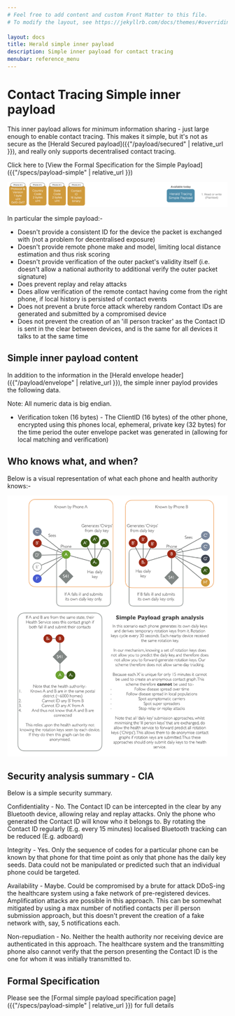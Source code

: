 ```yaml
---
# Feel free to add content and custom Front Matter to this file.
# To modify the layout, see https://jekyllrb.com/docs/themes/#overriding-theme-defaults

layout: docs
title: Herald simple inner payload
description: Simple inner payload for contact tracing
menubar: reference_menu
---
```


# Contact Tracing Simple inner payload

This inner payload allows for minimum information sharing - just large enough to enable contact tracing.
This makes it simple, but it's not as secure as the [Herald Secured payload]({{"/payload/secured" | relative_url }}), and
really only supports decentralised contact tracing.

Click here to [View the Formal Specification for the Simple Payload]({{"/specs/payload-simple" | relative_url }})

![Simple payload data](../images/PayloadSimple.png)

In particular the simple payload:-

- Doesn't provide a consistent ID for the device the packet is exchanged with (not a problem for decentralised exposure)
- Doesn't provide remote phone make and model, limiting local distance estimation and thus risk scoring
- Doesn't provide verification of the outer packet's validity itself (i.e. doesn't allow a national authority to additional verify the outer packet signature)
- Does prevent replay and relay attacks
- Does allow verification of the remote contact having come from the right phone, if local history is persisted of contact events
- Does not prevent a brute force attack whereby random Contact IDs are generated and submitted by a compromised device
- Does not prevent the creation of an 'ill person tracker' as the Contact ID is sent in the clear between devices, and is the same for all devices it talks to at the same time

## Simple inner payload content

In addition to the information in the [Herald envelope header]({{"/payload/envelope" | relative_url }}), the simple
inner paylod provides the following data.

Note: All numeric data is big endian.

- Verification token (16 bytes) - The ClientID (16 bytes) of the other phone, encrypted using this phones local, 
ephemeral, private key (32 bytes) for the time period the outer envelope packet was generated in (allowing for local matching
and verification)

## Who knows what, and when?

Below is a visual representation of what each phone and health authority knows:-

![Simple contact graph information](../images/PayloadSimpleGraph.png)

## Security analysis summary - CIA

Below is a simple security summary.

Confidentiality - No. The Contact ID can be intercepted in the clear by any Bluetooth 
device, allowing relay and replay attacks. Only the phone who generated the Contact ID
will know who it belongs to. By rotating the Contact ID regularly (E.g. every 15 minutes)
localised Bluetooth tracking can be reduced (E.g. adboard)

Integrity - Yes. Only the sequence of codes for a particular phone can be known
by that phone for that time point as only that phone has the daily key seeds. 
Data could not be manipulated or predicted such
that an individual phone could be targeted.

Availability - Maybe. Could be compromised by a brute for attack DDoS-ing the healthcare 
system using a fake network of pre-registered devices. Amplification attacks are 
possible in this approach. This can be somewhat mitigated by using a max number 
of notified contacts per ill person submission approach, but this doesn't prevent 
the creation of a fake network with, say, 5 notifications each.

Non-repudiation - No. Neither the health authority nor receiving device are authenticated
in this approach. The healthcare system and the transmitting phone also cannot verify
that the person presenting the Contact ID is the one for whom it was initially transmitted
to.

## Formal Specification

Please see the [Formal simple payload specification page]({{"/specs/payload-simple" | relative_url }}) for full details